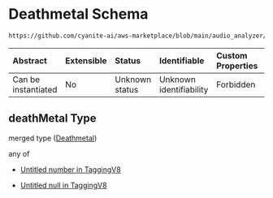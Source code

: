 # Deathmetal Schema

```txt
https://github.com/cyanite-ai/aws-marketplace/blob/main/audio_analyzer/schemes/marketplace_v1/schema/TaggingV8.schema.json#/$defs/SubgenreScoresV1/properties/deathMetal
```



| Abstract            | Extensible | Status         | Identifiable            | Custom Properties | Additional Properties | Access Restrictions | Defined In                                                                     |
| :------------------ | :--------- | :------------- | :---------------------- | :---------------- | :-------------------- | :------------------ | :----------------------------------------------------------------------------- |
| Can be instantiated | No         | Unknown status | Unknown identifiability | Forbidden         | Allowed               | none                | [TaggingV8.schema.json\*](../out/TaggingV8.schema.json "open original schema") |

## deathMetal Type

merged type ([Deathmetal](taggingv8-defs-subgenrescoresv1-properties-deathmetal.md))

any of

* [Untitled number in TaggingV8](taggingv8-defs-subgenrescoresv1-properties-deathmetal-anyof-0.md "check type definition")

* [Untitled null in TaggingV8](taggingv8-defs-subgenrescoresv1-properties-deathmetal-anyof-1.md "check type definition")
